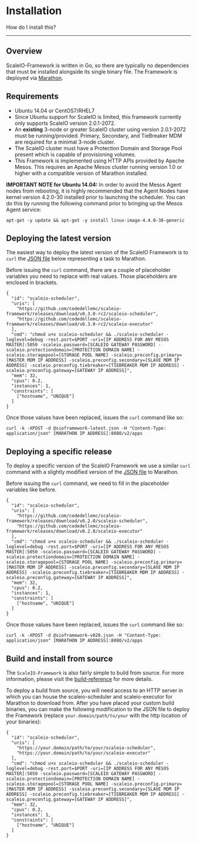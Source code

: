# Installation

How do I install this?

---

## Overview
ScaleIO-Framework is written in Go, so there are typically no dependencies that
must be installed alongside its single binary file. The Framework is deployed
via [Marathon](https://mesosphere.github.io/marathon/).

## Requirements
- Ubuntu 14.04 or CentOS7/RHEL7
- Since Ubuntu support for ScaleIO is limited, this framework currently only supports ScaleIO version 2.0.1-2072.
- An **existing** 3-node or greater ScaleIO cluster using version 2.0.1-2072 must be running/provided. Primary, Secondary, and TieBreaker MDM are required for a minimal 3-node cluster.
- The ScaleIO cluster must have a Protection Domain and Storage Pool present which is capable of provisioning volumes.
- This Framework is implemented using HTTP APIs provided by Apache Mesos. This requires an Apache Mesos cluster running version 1.0 or higher with a compatible version of Marathon installed.

**IMPORTANT NOTE for Ubuntu 14.04:** In order to avoid the Mesos Agent nodes
from rebooting, it is highly recommended that the Agent Nodes have kernel
version 4.2.0-30 installed prior to launching the scheduler. You can do this by
running the following command prior to bringing up the Mesos Agent service:
```
apt-get -y update && apt-get -y install linux-image-4.4.0-38-generic
```

## Deploying the latest version

The easiest way to deploy the latest version of the ScaleIO Framework is to
`curl` the [JSON file](sioframework-latest.json) below representing a task to
Marathon.

Before issuing the `curl` command, there are a couple of placeholder variables
you need to replace with real values. Those placeholders are enclosed in brackets.

```
{
  "id": "scaleio-scheduler",
  "uris": [
    "https://github.com/codedellemc/scaleio-framework/releases/download/v0.3.0-rc2/scaleio-scheduler",
    "https://github.com/codedellemc/scaleio-framework/releases/download/v0.3.0-rc2/scaleio-executor"
  ],
  "cmd": "chmod u+x scaleio-scheduler && ./scaleio-scheduler -loglevel=debug -rest.port=$PORT -uri=[IP ADDRESS FOR ANY MESOS MASTER]:5050 -scaleio.password=[SCALEIO GATEWAY PASSWORD] -scaleio.protectiondomain=[PROTECTION DOMAIN NAME] -scaleio.storagepool=[STORAGE POOL NAME] -scaleio.preconfig.primary=[MASTER MDM IP ADDRESS] -scaleio.preconfig.secondary=[SLAVE MDM IP ADDRESS] -scaleio.preconfig.tiebreaker=[TIEBREAKER MDM IP ADDRESS] -scaleio.preconfig.gateway=[GATEWAY IP ADDRESS]",
  "mem": 32,
  "cpus": 0.2,
  "instances": 1,
  "constraints": [
    ["hostname", "UNIQUE"]
  ]
}
```

Once those values have been replaced, issues the `curl` command like so:
```
curl -k -XPOST -d @sioframework-latest.json -H "Content-Type: application/json" [MARATHON IP ADDRESS]:8080/v2/apps
```

## Deploying a specific release

To deploy a specific version of the ScaleIO Framework we use a similar
`curl` command with a slightly modified version of the [JSON file](sioframework-v020.json)
to Marathon.

Before issuing the `curl` command, we need to fill in the placeholder variables
like before.

```
{
  "id": "scaleio-scheduler",
  "uris": [
    "https://github.com/codedellemc/scaleio-framework/releases/download/v0.2.0/scaleio-scheduler",
    "https://github.com/codedellemc/scaleio-framework/releases/download/v0.2.0/scaleio-executor"
  ],
  "cmd": "chmod u+x scaleio-scheduler && ./scaleio-scheduler -loglevel=debug -rest.port=$PORT -uri=[IP ADDRESS FOR ANY MESOS MASTER]:5050 -scaleio.password=[SCALEIO GATEWAY PASSWORD] -scaleio.protectiondomain=[PROTECTION DOMAIN NAME] -scaleio.storagepool=[STORAGE POOL NAME] -scaleio.preconfig.primary=[MASTER MDM IP ADDRESS] -scaleio.preconfig.secondary=[SLAVE MDM IP ADDRESS] -scaleio.preconfig.tiebreaker=[TIEBREAKER MDM IP ADDRESS] -scaleio.preconfig.gateway=[GATEWAY IP ADDRESS]",
  "mem": 32,
  "cpus": 0.2,
  "instances": 1,
  "constraints": [
    ["hostname", "UNIQUE"]
  ]
}
```

Once those values have been replaced, issues the `curl` command like so:
```
curl -k -XPOST -d @sioframework-v020.json -H "Content-Type: application/json" [MARATHON IP ADDRESS]:8080/v2/apps
```

## Build and install from source

The `ScaleIO-Framework` is also fairly simple to build from source. For more
information, please visit the [build-reference](/developer-guide/build-reference.md)
for more details.

To deploy a build from source, you will need access to an HTTP server in which
you can house the scaleio-scheduler and scaleio-executor for Marathon to download
from. After you have placed your custom build binaries, you can make the following
modification to the JSON file to deploy the Framework (replace `your.domain/path/to/your`
with the http location of your binaries):

```
{
  "id": "scaleio-scheduler",
  "uris": [
    "https://your.domain/path/to/your/scaleio-scheduler",
    "https://your.domain/path/to/your/scaleio-executor"
  ],
  "cmd": "chmod u+x scaleio-scheduler && ./scaleio-scheduler -loglevel=debug -rest.port=$PORT -uri=[IP ADDRESS FOR ANY MESOS MASTER]:5050 -scaleio.password=[SCALEIO GATEWAY PASSWORD] -scaleio.protectiondomain=[PROTECTION DOMAIN NAME] -scaleio.storagepool=[STORAGE POOL NAME] -scaleio.preconfig.primary=[MASTER MDM IP ADDRESS] -scaleio.preconfig.secondary=[SLAVE MDM IP ADDRESS] -scaleio.preconfig.tiebreaker=[TIEBREAKER MDM IP ADDRESS] -scaleio.preconfig.gateway=[GATEWAY IP ADDRESS]",
  "mem": 32,
  "cpus": 0.2,
  "instances": 1,
  "constraints": [
    ["hostname", "UNIQUE"]
  ]
}
```
